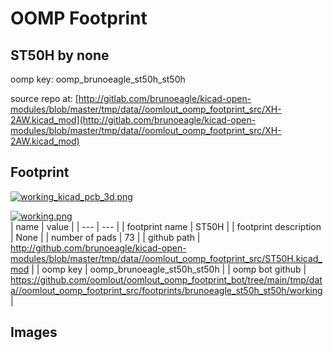 # OOMP Footprint  
## ST50H  by none  
  
oomp key: oomp_brunoeagle_st50h_st50h  
  
source repo at: [http://gitlab.com/brunoeagle/kicad-open-modules/blob/master/tmp/data//oomlout_oomp_footprint_src/XH-2AW.kicad_mod](http://gitlab.com/brunoeagle/kicad-open-modules/blob/master/tmp/data//oomlout_oomp_footprint_src/XH-2AW.kicad_mod)  
## Footprint  
  
[![working_kicad_pcb_3d.png](working_kicad_pcb_3d_600.png)](working_kicad_pcb_3d.png)  
  
[![working.png](working_600.png)](working.png)  
| name | value | 
| --- | --- | 
| footprint name | ST50H | 
| footprint description | None | 
| number of pads | 73 | 
| github path | http://github.com/brunoeagle/kicad-open-modules/blob/master/tmp/data//oomlout_oomp_footprint_src/ST50H.kicad_mod | 
| oomp key | oomp_brunoeagle_st50h_st50h | 
| oomp bot github | https://github.com/oomlout/oomlout_oomp_footprint_bot/tree/main/tmp/data//oomlout_oomp_footprint_src/footprints/brunoeagle_st50h_st50h/working | 
## Images  

